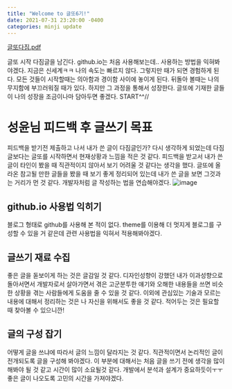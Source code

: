 ```yaml
---
title: "Welcome to 글또6기!"
date: 2021-07-31 23:20:00 -0400
categories: minji update
---
```


[글또다짐.pdf](https://github.com/carry1126/minji.github.io/files/6911298/default.pdf)

글또 시작 다짐글을 남긴다.
github.io는 처음 사용해보는데.. 사용하는 방법을 익혀봐야겠다. 지금은 신세계ㅋㅋ
나의 속도는 빠르지 않다. 그렇지만 때가 되면 경험하게 된다.
모든 것들이 시작할때는 의아함과 경이함 사이에 놓이게 된다.
뒤돌아 볼때는 나의 무지함에 부끄러워질 때가 있다. 하지만 그 과정을 통해서 성장한다.
글또에 기재한 글들이 나의 성장을 조금이나마 담아두면 좋겠다.
START^^//

# 성윤님 피드백 후 글쓰기 목표
피드백을 받기전 제출하고 나서 내가 쓴 글이 다짐글인가? 다시 생각하게 되었는데 다짐글보다는 글또를 시작하면서 현재상황과 느낌을 적은 것 같다.
피드백을 받고서 내가 쓴 글이 타인이 봤을 때 직관적이지 않아서 보기 어려울 것 같다는 생각을 했다. 글또에 올라온 참고될 만한 글들을 봤을 때 보기 좋게 정리되어 있는데
내가 쓴 글을 보면 그것과는 거리가 먼 것 같다. 개발자처럼 글 작성하는 법을 연습해야겠다.
![image](https://user-images.githubusercontent.com/4480718/127762168-e4a05f71-c51f-4cf8-ae17-00d96536d31b.png)

## github.io 사용법 익히기
블로그 형태로 github를 사용해 본 적이 없다. theme를 이용해 더 멋지게 블로그를 구성할 수 있을 거 같은데 관련 사용법을 익혀서 적용해봐야겠다.

## 글쓰기 재료 수집
좋은 글을 돋보이게 하는 것은 글감일 것 같다. 디자인성향이 강했던 내가 이과성향으로 돌아서면서 개발자로서 살아가면서 겪은 고군분투한 얘기와 오해한 내용들을 쓰면 비슷한 상황을 겪는 사람들에게 도움을 줄 수 있을 것 같다. 이외에 관심있는 기술과 모르는 내용에 대해서 정리하는 것은 나 자신을 위해서도 좋을 것 같다. 적어두는 것은 필요할 때 찾아볼 수 있으니깐!

## 글의 구성 잡기
어떻게 글을 쓰냐에 따라서 글의 느낌이 달라지는 것 같다. 직관적이면서 논리적인 글이 전개되도록 글을 구성해 봐야겠다. 이 부분에 대해서는 처음 글을 쓰기 전에 생각을 많이 해봐야 될 것 같고 시간이 많이 소요될것 같다. 개발에서 분석과 설계가 중요하듯이ㅜㅜ 좋은 글이 나오도록 고민의 시간을 가져야겠다.


